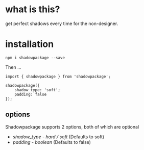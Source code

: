 # what is this?

get perfect shadows every time for the non-designer.

# installation
`npm i shadowpackage --save`

Then ...

```
import { shadowpackage } from 'shadowpackage';

shadowpackage({
    shadow_type: 'soft';
    padding: false
});
```

## options
Shadowpackage supports 2 options, both of which are optional
* *shadow_type* - _hard / soft_ (Defaults to soft)
* *padding* - _boolean_ (Defaults to false)